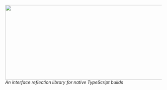 <img src="https://repository-images.githubusercontent.com/281971643/f79ed780-d0bd-11ea-8a39-11130b7657b2" width=720 height=240/></br>
*An interface reflection library for native TypeScript builds*
